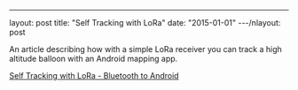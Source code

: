 ---
layout: post
title: "Self Tracking with LoRa"
date: "2015-01-01"
---/nlayout: post

An article describing how with a simple LoRa receiver you can track a high altitude balloon with an Android mapping app.

[Self Tracking with LoRa - Bluetooth to Android](https://github.com/StuartsProjects/Test-Reports/blob/master/Self%20Tracking%20with%20LoRa%20-%20Bluetooth%20to%20Android.doc)
